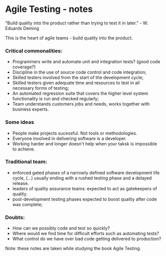 # Agile Testing - notes

"Build quality into the product rather than trying to test it in later." - W. Eduards Deming

This is the heart of agile teams - build quality into the product.

### Critical commonalities:
- Programmers write and automate unit and integration tests? (good code coverage?)
- Discipline in the use of source code control and code integration;
- Skilled testers involved from the start of the development cycle;
- Skilled testers given adequate time and resources to test in all necessary forms of testing;
- An automated regression suite that covers the higher level system functionality is run and checked regularly;
- Team understands customers jobs and needs, works together with business experts.

### Some ideas
- People make projects sucessful. Not tools or methodologies.
- Everyone involved in delivering software is a developer.
- Working harder and longer doesn't help when your taksk is impossible to achieve.

### Traditional team:
- enforced gated phases of a narrowly defined software development life cycle, (...) usually ending with a rushed testing phase and a delayed release.
- leaders of quality assurance teams: expected to act as gatekeepers of quality.
- post-development testing phases expected to boost quality after code was complete;

### Doubts:
- How can we possibly code and test so quickly?
- Where would we find time for difficult efforts such as automating tests?
- What control do we have over bad code getting delivered to production?

Note: these notes are taken while studying the book Agile Testing.
